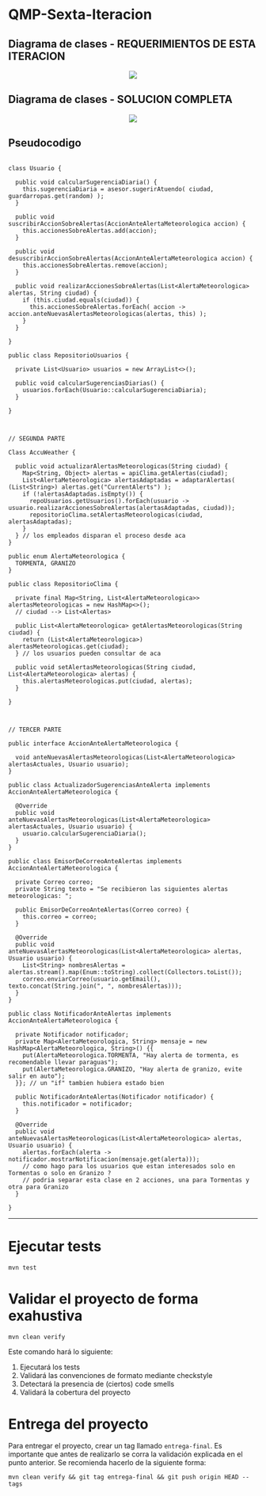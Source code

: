 # QMP-Sexta-Iteracion

## Diagrama de clases - REQUERIMIENTOS DE ESTA ITERACION

<p align="center"> 
<img src="diagramas/qmp6-R.png">
</p>

## Diagrama de clases - SOLUCION COMPLETA

<p align="center"> 
<img src="diagramas/qmp6.png">
</p>


## Pseudocodigo

~~~

class Usuario {

  public void calcularSugerenciaDiaria() {
    this.sugerenciaDiaria = asesor.sugerirAtuendo( ciudad, guardarropas.get(random) );
  }

  public void suscribirAccionSobreAlertas(AccionAnteAlertaMeteorologica accion) {
    this.accionesSobreAlertas.add(accion);
  }

  public void desuscribirAccionSobreAlertas(AccionAnteAlertaMeteorologica accion) {
    this.accionesSobreAlertas.remove(accion);
  }

  public void realizarAccionesSobreAlertas(List<AlertaMeteorologica> alertas, String ciudad) {
    if (this.ciudad.equals(ciudad)) {
      this.accionesSobreAlertas.forEach( accion -> accion.anteNuevasAlertasMeteorologicas(alertas, this) );
    }
  }

}

public class RepositorioUsuarios {

  private List<Usuario> usuarios = new ArrayList<>();

  public void calcularSugerenciasDiarias() {
    usuarios.forEach(Usuario::calcularSugerenciaDiaria);
  }
  
}



// SEGUNDA PARTE

Class AccuWeather {

  public void actualizarAlertasMeteorologicas(String ciudad) {
    Map<String, Object> alertas = apiClima.getAlertas(ciudad);
    List<AlertaMeteorologica> alertasAdaptadas = adaptarAlertas( (List<String>) alertas.get("CurrentAlerts") );
    if (!alertasAdaptadas.isEmpty()) {
      repoUsuarios.getUsuarios().forEach(usuario -> usuario.realizarAccionesSobreAlertas(alertasAdaptadas, ciudad));
      repositorioClima.setAlertasMeteorologicas(ciudad, alertasAdaptadas);
    }
  } // los empleados disparan el proceso desde aca
}

public enum AlertaMeteorologica {
  TORMENTA, GRANIZO
}

public class RepositorioClima {

  private final Map<String, List<AlertaMeteorologica>> alertasMeteorologicas = new HashMap<>();
  // ciudad --> List<Alertas>
  
  public List<AlertaMeteorologica> getAlertasMeteorologicas(String ciudad) {
    return (List<AlertaMeteorologica>) alertasMeteorologicas.get(ciudad);
  } // los usuarios pueden consultar de aca

  public void setAlertasMeteorologicas(String ciudad, List<AlertaMeteorologica> alertas) {
    this.alertasMeteorologicas.put(ciudad, alertas);
  }
  
}



// TERCER PARTE

public interface AccionAnteAlertaMeteorologica {

  void anteNuevasAlertasMeteorologicas(List<AlertaMeteorologica> alertasActuales, Usuario usuario);
}

public class ActualizadorSugerenciasAnteAlerta implements AccionAnteAlertaMeteorologica {

  @Override
  public void anteNuevasAlertasMeteorologicas(List<AlertaMeteorologica> alertasActuales, Usuario usuario) {
    usuario.calcularSugerenciaDiaria();
  }
}

public class EmisorDeCorreoAnteAlertas implements AccionAnteAlertaMeteorologica {

  private Correo correo;
  private String texto = "Se recibieron las siguientes alertas meteorologicas: ";

  public EmisorDeCorreoAnteAlertas(Correo correo) {
    this.correo = correo;
  }

  @Override
  public void anteNuevasAlertasMeteorologicas(List<AlertaMeteorologica> alertas, Usuario usuario) {
    List<String> nombresAlertas = alertas.stream().map(Enum::toString).collect(Collectors.toList());
    correo.enviarCorreo(usuario.getEmail(), texto.concat(String.join(", ", nombresAlertas)));
  }
}

public class NotificadorAnteAlertas implements AccionAnteAlertaMeteorologica {

  private Notificador notificador;
  private Map<AlertaMeteorologica, String> mensaje = new HashMap<AlertaMeteorologica, String>() {{
    put(AlertaMeteorologica.TORMENTA, "Hay alerta de tormenta, es recomendable llevar paraguas");
    put(AlertaMeteorologica.GRANIZO, "Hay alerta de granizo, evite salir en auto");
  }}; // un "if" tambien hubiera estado bien

  public NotificadorAnteAlertas(Notificador notificador) {
    this.notificador = notificador;
  }

  @Override
  public void anteNuevasAlertasMeteorologicas(List<AlertaMeteorologica> alertas, Usuario usuario) {
    alertas.forEach(alerta -> notificador.mostrarNotificacion(mensaje.get(alerta)));
    // como hago para los usuarios que estan interesados solo en Tormentas o solo en Granizo ?
    // podria separar esta clase en 2 acciones, una para Tormentas y otra para Granizo
  }

}

~~~

---

# Ejecutar tests

```
mvn test
```

# Validar el proyecto de forma exahustiva

```
mvn clean verify
```

Este comando hará lo siguiente:

 1. Ejecutará los tests
 2. Validará las convenciones de formato mediante checkstyle
 3. Detectará la presencia de (ciertos) code smells
 4. Validará la cobertura del proyecto

# Entrega del proyecto

Para entregar el proyecto, crear un tag llamado `entrega-final`. Es importante que antes de realizarlo se corra la validación
explicada en el punto anterior. Se recomienda hacerlo de la siguiente forma:

```
mvn clean verify && git tag entrega-final && git push origin HEAD --tags
```

